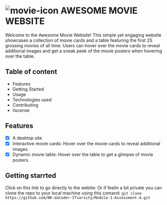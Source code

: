 # ![movie-icon](https://lh3.googleusercontent.com/proxy/as2NNeS-EFnLvj5z6RCF1tMJERYZvZKGgR5gpLjkHIPaYSraNOaDU1GpCKL9u2qaZkuO4eebS192mMHxl25BkYYWW5nM0TDRr6yn) AWESOME MOVIE WEBSITE

Welcome to the Awesome Movie Website! This simple yet engaging website showcases a collection of movie cards and a table featuring the first 25 grossing movies of all time. Users can hover over the movie cards to reveal additional images and get a sneak peek of the movie posters when hovering over the table.

## Table of content

- Features
- Getting Started
- Usage
- Technologies used
- Contributing
- liscense

## Features

- [x] A desktop site
- [x] Interactive movie cards: Hover over the movie cards to reveal additional images.
- [x] Dynamic movie table: Hover over the table to get a glimpse of movie posters.

## Getting starrted

Click on this link to go directly to the webite: 
Or if feelin a bit private you can clone the repo to your local machine using this comand: ```git clone https://github.com/NK-daCoder-ITvarsity/Module-1-Assessment-4.git ```



